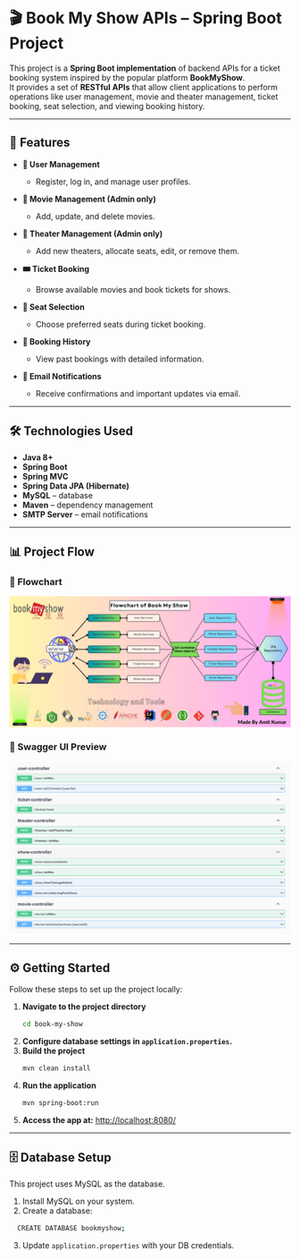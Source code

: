 # 🎬 Book My Show APIs – Spring Boot Project  

This project is a **Spring Boot implementation** of backend APIs for a ticket booking system inspired by the popular platform **BookMyShow**.  
It provides a set of **RESTful APIs** that allow client applications to perform operations like user management, movie and theater management, ticket booking, seat selection, and viewing booking history.  

---

## 🚀 Features  

- **👤 User Management**  
  - Register, log in, and manage user profiles.  

- **🎥 Movie Management (Admin only)**  
  - Add, update, and delete movies.  

- **🏢 Theater Management (Admin only)**  
  - Add new theaters, allocate seats, edit, or remove them.  

- **🎟 Ticket Booking**  
  - Browse available movies and book tickets for shows.  

- **💺 Seat Selection**  
  - Choose preferred seats during ticket booking.  

- **📜 Booking History**  
  - View past bookings with detailed information.  

- **📧 Email Notifications**  
  - Receive confirmations and important updates via email.  

---

## 🛠️ Technologies Used  

- **Java 8+**  
- **Spring Boot**  
- **Spring MVC**  
- **Spring Data JPA (Hibernate)**  
- **MySQL** – database  
- **Maven** – dependency management  
- **SMTP Server** – email notifications  

---

## 📊 Project Flow  

### 🔹 Flowchart  
![BMS Flowchart](src/main/java/com/driver/bookMyShow/Images/BMSflowchart.jpg)  

### 🔹 Swagger UI Preview  
![Swagger Screenshot](src/main/java/com/driver/bookMyShow/Images/Book-my-show%20API%27s.png)  

---

## ⚙️ Getting Started  

Follow these steps to set up the project locally:  

1. **Navigate to the project directory**  
   ```bash
   cd book-my-show
   ```
2. **Configure database settings in `application.properties`.**  
3. **Build the project**  
   ```bash
   mvn clean install
   ```
4. **Run the application**  
   ```bash
   mvn spring-boot:run
   ```
5. **Access the app at:** [http://localhost:8080/](http://localhost:8080/)

---

## 🗄️ Database Setup
This project uses MySQL as the database.
1. Install MySQL on your system.
2. Create a database:
 ```bash
   CREATE DATABASE bookmyshow;
   ```
3. Update `application.properties` with your DB credentials.

   



